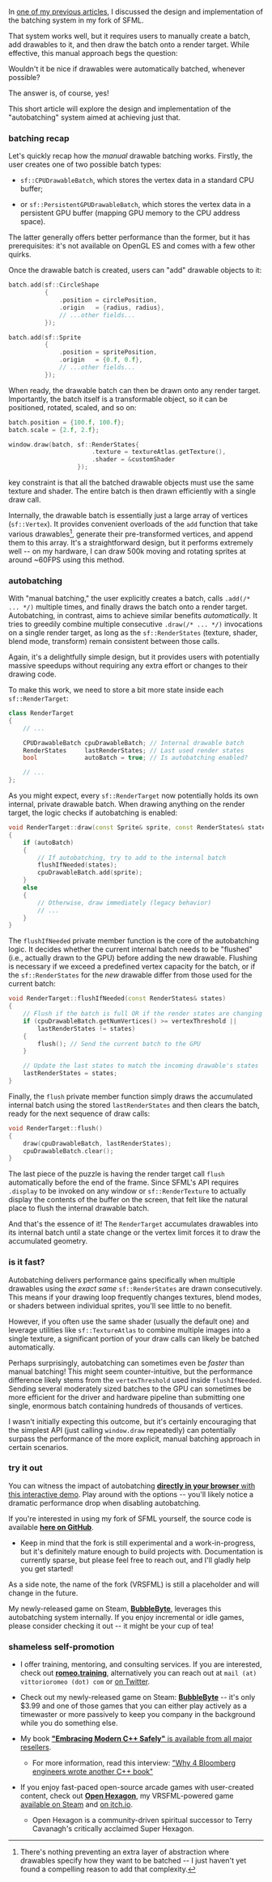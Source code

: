 In [one of my previous articles](https://vittorioromeo.com/index/blog/vrsfml2.html), I discussed the design and implementation of the batching system in my fork of SFML.

That system works well, but it requires users to manually create a batch, add drawables to it, and then draw the batch onto a render target. While effective, this manual approach begs the question:

Wouldn't it be nice if drawables were automatically batched, whenever possible?

The answer is, of course, yes!

This short article will explore the design and implementation of the "autobatching" system aimed at achieving just that.




### batching recap

Let's quickly recap how the *manual* drawable batching works. Firstly, the user creates one of two possible batch types:

- `sf::CPUDrawableBatch`, which stores the vertex data in a standard CPU buffer;

- or `sf::PersistentGPUDrawableBatch`, which stores the vertex data in a persistent GPU buffer (mapping GPU memory to the CPU address space).

The latter generally offers better performance than the former, but it has prerequisites: it's not available on OpenGL ES and comes with a few other quirks.

Once the drawable batch is created, users can "add" drawable objects to it:

```cpp
batch.add(sf::CircleShape
          {
              .position = circlePosition,
              .origin   = {radius, radius},
              // ...other fields...
          });

batch.add(sf::Sprite
          {
              .position = spritePosition,
              .origin   = {0.f, 0.f},
              // ...other fields...
          });
```

When ready, the drawable batch can then be drawn onto any render target. Importantly, the batch itself is a transformable object, so it can be positioned, rotated, scaled, and so on:

```cpp
batch.position = {100.f, 100.f};
batch.scale = {2.f, 2.f};

window.draw(batch, sf::RenderStates{
                       .texture = textureAtlas.getTexture(),
                       .shader = &customShader
                   });
```

 key constraint is that all the batched drawable objects must use the same texture and shader. The entire batch is then drawn efficiently with a single draw call.

Internally, the drawable batch is essentially just a large array of vertices (`sf::Vertex`). It provides convenient overloads of the `add` function that take various drawables[^overloads], generate their pre-transformed vertices, and append them to this array. It's a straightforward design, but it performs extremely well -- on my hardware, I can draw 500k moving and rotating sprites at around ~60FPS using this method.

[^overloads]: There's nothing preventing an extra layer of abstraction where drawables specify how they want to be batched -- I just haven't yet found a compelling reason to add that complexity.



### autobatching

With "manual batching," the user explicitly creates a batch, calls `.add(/* ... */)` multiple times, and finally draws the batch onto a render target. Autobatching, in contrast, aims to achieve similar benefits *automatically*. It tries to greedily combine multiple consecutive `.draw(/* ... */)` invocations on a single render target, as long as the `sf::RenderStates` (texture, shader, blend mode, transform) remain consistent between those calls.

Again, it's a delightfully simple design, but it provides users with potentially massive speedups without requiring any extra effort or changes to their drawing code.

To make this work, we need to store a bit more state inside each `sf::RenderTarget`:

```cpp
class RenderTarget
{
    // ...

    CPUDrawableBatch cpuDrawableBatch; // Internal drawable batch
    RenderStates     lastRenderStates; // Last used render states
    bool             autoBatch = true; // Is autobatching enabled?

    // ...
};
```

As you might expect, every `sf::RenderTarget` now potentially holds its own internal, private drawable batch. When drawing anything on the render target, the logic checks if autobatching is enabled:

```cpp
void RenderTarget::draw(const Sprite& sprite, const RenderStates& states)
{
    if (autoBatch)
    {
        // If autobatching, try to add to the internal batch
        flushIfNeeded(states);
        cpuDrawableBatch.add(sprite);
    }
    else
    {
        // Otherwise, draw immediately (legacy behavior)
        // ...
    }
}
```

The `flushIfNeeded` private member function is the core of the autobatching logic. It decides whether the current internal batch needs to be "flushed" (i.e., actually drawn to the GPU) before adding the new drawable. Flushing is necessary if we exceed a predefined vertex capacity for the batch, or if the `sf::RenderStates` for the *new* drawable differ from those used for the current batch:

```cpp
void RenderTarget::flushIfNeeded(const RenderStates& states)
{
    // Flush if the batch is full OR if the render states are changing
    if (cpuDrawableBatch.getNumVertices() >= vertexThreshold ||
        lastRenderStates != states)
    {
        flush(); // Send the current batch to the GPU
    }

    // Update the last states to match the incoming drawable's states
    lastRenderStates = states;
}
```

Finally, the `flush` private member function simply draws the accumulated internal batch using the stored `lastRenderStates` and then clears the batch, ready for the next sequence of draw calls:

```cpp
void RenderTarget::flush()
{
    draw(cpuDrawableBatch, lastRenderStates);
    cpuDrawableBatch.clear();
}
```

The last piece of the puzzle is having the render target call `flush` automatically before the end of the frame. Since SFML's API requires `.display` to be invoked on any window or `sf::RenderTexture` to actually display the contents of the buffer on the screen, that felt like the natural place to flush the internal drawable batch.

And that's the essence of it! The `RenderTarget` accumulates drawables into its internal batch until a state change or the vertex limit forces it to draw the accumulated geometry.



### is it fast?

Autobatching delivers performance gains specifically when multiple drawables using the *exact same* `sf::RenderStates` are drawn consecutively. This means if your drawing loop frequently changes textures, blend modes, or shaders between individual sprites, you'll see little to no benefit.

However, if you often use the same shader (usually the default one) and leverage utilities like `sf::TextureAtlas` to combine multiple images into a single texture, a significant portion of your draw calls can likely be batched automatically.

Perhaps surprisingly, autobatching can sometimes even be *faster* than manual batching! This might seem counter-intuitive, but the performance difference likely stems from the `vertexThreshold` used inside `flushIfNeeded`. Sending several moderately sized batches to the GPU can sometimes be more efficient for the driver and hardware pipeline than submitting one single, enormous batch containing hundreds of thousands of vertices.

I wasn't initially expecting this outcome, but it's certainly encouraging that the simplest API (just calling `window.draw` repeatedly) can potentially surpass the performance of the more explicit, manual batching approach in certain scenarios.



### try it out

You can witness the impact of autobatching [**directly in your browser** with this interactive demo](https://vittorioromeo.github.io/VRSFML_HTML5_Examples/batching.html). Play around with the options -- you'll likely notice a dramatic performance drop when disabling autobatching.

If you're interested in using my fork of SFML yourself, the source code is available [**here on GitHub**](https://github.com/vittorioromeo/VRSFML/tree/bubble_idle).

- Keep in mind that the fork is still experimental and a work-in-progress, but it's definitely mature enough to build projects with. Documentation is currently sparse, but please feel free to reach out, and I'll gladly help you get started!

As a side note, the name of the fork (VRSFML) is still a placeholder and will change in the future.

My newly-released game on Steam, [**BubbleByte**](https://store.steampowered.com/app/3499760/BubbleByte/), leverages this autobatching system internally. If you enjoy incremental or idle games, please consider checking it out -- it might be your cup of tea!



### shameless self-promotion

- I offer training, mentoring, and consulting services. If you are interested, check out [**romeo.training**](https://romeo.training/), alternatively you can reach out at `mail (at) vittorioromeo (dot) com` or [on Twitter](https://twitter.com/supahvee1234).

- Check out my newly-released game on Steam: [**BubbleByte**](https://store.steampowered.com/app/3499760/BubbleByte/) -- it's only $3.99 and one of those games that you can either play actively as a timewaster or more passively to keep you company in the background while you do something else.

- My book [**"Embracing Modern C++ Safely"** is available from all major resellers](http://emcpps.com/).

   - For more information, read this interview: ["Why 4 Bloomberg engineers wrote another C++ book"](https://www.techatbloomberg.com/blog/why-4-bloomberg-engineers-wrote-another-cplusplus-book/)

- If you enjoy fast-paced open-source arcade games with user-created content, check out [**Open Hexagon**](https://store.steampowered.com/app/1358090/Open_Hexagon/), my VRSFML-powered game [available on Steam](https://store.steampowered.com/app/1358090/Open_Hexagon/) and [on itch.io](https://itch.io/t/1758441/open-hexagon-my-spiritual-successor-to-super-hexagon).

   - Open Hexagon is a community-driven spiritual successor to Terry Cavanagh's critically acclaimed Super Hexagon.
